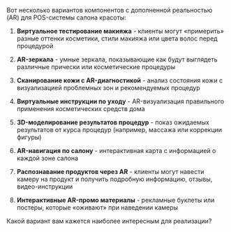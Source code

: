 
Вот несколько вариантов компонентов с дополненной реальностью (AR) для POS-системы салона красоты:

1. **Виртуальное тестирование макияжа** - клиенты могут «примерить» разные оттенки косметики, стили макияжа или цвета волос перед процедурой

2. **AR-зеркала** - умные зеркала, показывающие как будут выглядеть различные прически или косметические процедуры

3. **Сканирование кожи с AR-диагностикой** - анализ состояния кожи с визуализацией проблемных зон и рекомендуемых процедур

4. **Виртуальные инструкции по уходу** - AR-визуализация правильного применения косметических средств дома

5. **3D-моделирование результатов процедур** - показ ожидаемых результатов от курса процедур (например, массажа или коррекции фигуры)

6. **AR-навигация по салону** - интерактивная карта с информацией о каждой зоне салона

7. **Распознавание продуктов через AR** - клиенты могут навести камеру на продукт и получить подробную информацию, отзывы, видео-инструкции

8. **Интерактивные AR-промо материалы** - рекламные буклеты или постеры, которые «оживают» при наведении камеры

Какой вариант вам кажется наиболее интересным для реализации?
